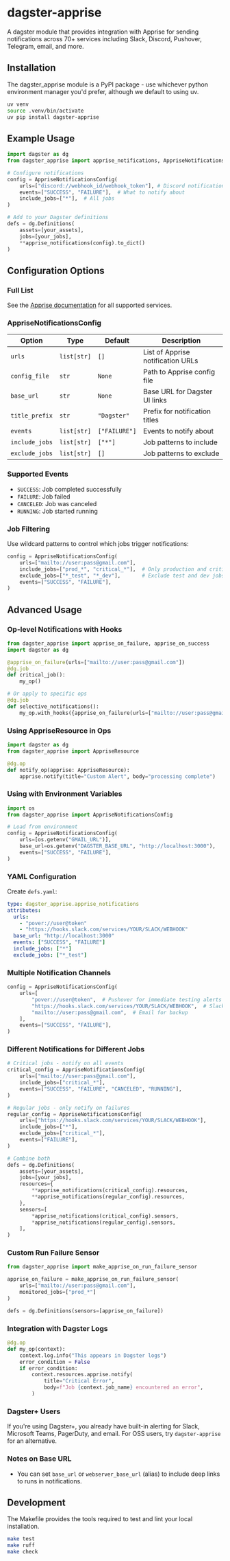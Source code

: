 # dagster-apprise

A dagster module that provides integration with Apprise for sending notifications across 70+ services including Slack, Discord, Pushover, Telegram, email, and more.

## Installation

The dagster_apprise module is a PyPI package - use whichever python environment manager you'd prefer, although we default to using uv.

```bash
uv venv
source .venv/bin/activate
uv pip install dagster-apprise
```

## Example Usage

```python
import dagster as dg
from dagster_apprise import apprise_notifications, AppriseNotificationsConfig

# Configure notifications
config = AppriseNotificationsConfig(
    urls=["discord://webhook_id/webhook_token"], # Discord notification, details should be secure
    events=["SUCCESS", "FAILURE"],  # What to notify about
    include_jobs=["*"],  # All jobs
)

# Add to your Dagster definitions
defs = dg.Definitions(
    assets=[your_assets],
    jobs=[your_jobs],
    **apprise_notifications(config).to_dict()
)
```

## Configuration Options

### Full List

See the [Apprise documentation](https://github.com/caronc/apprise) for all supported services.

### AppriseNotificationsConfig

| Option | Type | Default | Description |
|--------|------|---------|-------------|
| `urls` | `list[str]` | `[]` | List of Apprise notification URLs |
| `config_file` | `str` | `None` | Path to Apprise config file |
| `base_url` | `str` | `None` | Base URL for Dagster UI links |
| `title_prefix` | `str` | `"Dagster"` | Prefix for notification titles |
| `events` | `list[str]` | `["FAILURE"]` | Events to notify about |
| `include_jobs` | `list[str]` | `["*"]` | Job patterns to include |
| `exclude_jobs` | `list[str]` | `[]` | Job patterns to exclude |

### Supported Events

- `SUCCESS`: Job completed successfully
- `FAILURE`: Job failed
- `CANCELED`: Job was canceled
- `RUNNING`: Job started running

### Job Filtering

Use wildcard patterns to control which jobs trigger notifications:

```python
config = AppriseNotificationsConfig(
    urls=["mailto://user:pass@gmail.com"],
    include_jobs=["prod_*", "critical_*"],  # Only production and critical jobs
    exclude_jobs=["*_test", "*_dev"],       # Exclude test and dev jobs
    events=["SUCCESS", "FAILURE"],
)
```

## Advanced Usage

### Op-level Notifications with Hooks

```python
from dagster_apprise import apprise_on_failure, apprise_on_success
import dagster as dg

@apprise_on_failure(urls=["mailto://user:pass@gmail.com"])
@dg.job
def critical_job():
    my_op()

# Or apply to specific ops
@dg.job
def selective_notifications():
    my_op.with_hooks({apprise_on_failure(urls=["mailto://user:pass@gmail.com"])})()
```

### Using AppriseResource in Ops

```python
import dagster as dg
from dagster_apprise import AppriseResource

@dg.op
def notify_op(apprise: AppriseResource):
    apprise.notify(title="Custom Alert", body="processing complete")
```

### Using with Environment Variables

```python
import os
from dagster_apprise import AppriseNotificationsConfig

# Load from environment
config = AppriseNotificationsConfig(
    urls=[os.getenv("GMAIL_URL")],
    base_url=os.getenv("DAGSTER_BASE_URL", "http://localhost:3000"),
    events=["SUCCESS", "FAILURE"],
)
```

### YAML Configuration

Create `defs.yaml`:

```yaml
type: dagster_apprise.apprise_notifications
attributes:
  urls:
    - "pover://user@token"
    - "https://hooks.slack.com/services/YOUR/SLACK/WEBHOOK"
  base_url: "http://localhost:3000"
  events: ["SUCCESS", "FAILURE"]
  include_jobs: ["*"]
  exclude_jobs: ["*_test"]
```

### Multiple Notification Channels

```python
config = AppriseNotificationsConfig(
    urls=[
        "pover://user@token",  # Pushover for immediate testing alerts
        "https://hooks.slack.com/services/YOUR/SLACK/WEBHOOK",  # Slack for team
        "mailto://user:pass@gmail.com",  # Email for backup
    ],
    events=["SUCCESS", "FAILURE"],
)
```

### Different Notifications for Different Jobs

```python
# Critical jobs - notify on all events
critical_config = AppriseNotificationsConfig(
    urls=["mailto://user:pass@gmail.com"],
    include_jobs=["critical_*"],
    events=["SUCCESS", "FAILURE", "CANCELED", "RUNNING"],
)

# Regular jobs - only notify on failures
regular_config = AppriseNotificationsConfig(
    urls=["https://hooks.slack.com/services/YOUR/SLACK/WEBHOOK"],
    include_jobs=["*"],
    exclude_jobs=["critical_*"],
    events=["FAILURE"],
)

# Combine both
defs = dg.Definitions(
    assets=[your_assets],
    jobs=[your_jobs],
    resources={
        **apprise_notifications(critical_config).resources,
        **apprise_notifications(regular_config).resources,
    },
    sensors=[
        *apprise_notifications(critical_config).sensors,
        *apprise_notifications(regular_config).sensors,
    ],
)
```

### Custom Run Failure Sensor

```python
from dagster_apprise import make_apprise_on_run_failure_sensor

apprise_on_failure = make_apprise_on_run_failure_sensor(
    urls=["mailto://user:pass@gmail.com"],
    monitored_jobs=["prod_*"]
)

defs = dg.Definitions(sensors=[apprise_on_failure])
```

### Integration with Dagster Logs

```python
@dg.op
def my_op(context):
    context.log.info("This appears in Dagster logs")
    error_condition = False
    if error_condition:
        context.resources.apprise.notify(
            title="Critical Error",
            body=f"Job {context.job_name} encountered an error",
        )
```

### Dagster+ Users

If you're using Dagster+, you already have built-in alerting for Slack, Microsoft Teams, PagerDuty, and email. For OSS users, try `dagster-apprise` for an alternative.

### Notes on Base URL

- You can set `base_url` or `webserver_base_url` (alias) to include deep links to runs in notifications.

## Development

The Makefile provides the tools required to test and lint your local installation.

```bash
make test
make ruff
make check
```
